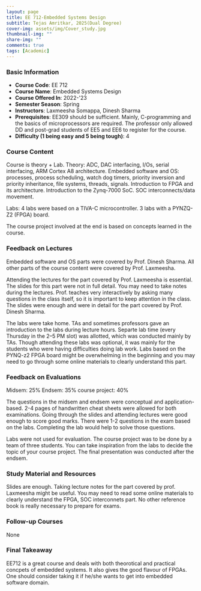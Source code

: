 ```yaml
---
layout: page
title: EE 712-Embedded Systems Design
subtitle: Tejas Amritkar, 2025(Dual Degree)
cover-img: assets/img/Cover_study.jpg
thumbnail-img: ""
share-img: ""
comments: true
tags: [Academic]
---
```


### Basic Information

- **Course Code**: EE 712
- **Course Name**: Embedded Systems Design
- **Course Offered In**: 2022-'23
- **Semester Season**: Spring
- **Instructors**: Laxmeesha Somappa, Dinesh Sharma
- **Prerequisites**: EE309 should be sufficient.
Mainly, C-programming and the basics of microprocessors are required.
The professor only allowed DD and post-grad students of EE5 and EE6 to register for the course.
- **Difficulty (1 being easy and 5 being tough)**: 4

### Course Content


Course is theory + Lab.
Theory:
ADC, DAC interfacing, I/Os, serial interfacing, ARM Cortex A8 architecture. 
Embedded software and OS: processes, process scheduling, watch dog timers, priority inversion and priority inheritance, file systems, threads, signals.
Introduction to FPGA and its architecture. Introduction to the Zynq-7000 SoC. SOC interconnects/data movement.

Labs:
4 labs were based on a TIVA-C microcontroller.
3 labs with a PYNZQ-Z2 (FPGA) board.

The course project involved at the end is based on concepts learned in the course. 
### Feedback on Lectures


Embedded software and OS parts were covered by Prof. Dinesh Sharma. All other parts of the course content were covered by Prof. Laxmeesha.

Attending the lectures for the part covered by Prof. Laxmeesha is essential. The slides for this part were not in full detail. You may need to take notes during the lectures. Prof. teaches very interactively by asking many questions in the class itself, so it is important to keep attention in the class.
The slides were enough and were in detail for the part covered by Prof. Dinesh Sharma.

The labs were take home. TAs and sometimes professors gave an introduction to the labs during lecture hours. Separte lab time (every Thursday in the 2–5 PM slot) was allotted, which was conducted mainly by TAs. Though attending these labs was optional, it was mainly for the students who were having difficulties doing lab work. Labs based on the PYNQ-z2 FPGA board might be overwhelming in the beginning and you may need to go through some online materials to clearly understand this part.
### Feedback on Evaluations


Midsem: 25%
Endsem: 35%
course project: 40%

The questions in the midsem and endsem were conceptual and application-based. 2-4 pages of handwritten cheat sheets were allowed for both examinations. Going through the slides and attending lectures were good enough to score good marks. There were 1-2 questions in the exam based on the labs. Completing the lab would help to solve those questions.

Labs were not used for evaluation. The course project was to be done by a team of three students. You can take inspiration from the labs to decide the topic of your course project. The final presentation was conducted after the endsem.
### Study Material and Resources


Slides are enough. Taking lecture notes for the part covered by prof. Laxmeesha might be useful. You may need to read some online materials to clearly understand the FPGA, SOC interconnets part. No other reference book is really necessary to prepare for exams.
### Follow-up Courses


None
### Final Takeaway


EE712 is a great course and deals with both theorotical and practical concpets of embedded systems. It also gives the good flavour of FPGAs. One should consider taking it if he/she wants to get into embedded software domain.